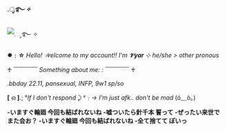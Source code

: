 #### *.ೃ࿐ ✧*
![*.ೃ࿐ ✧*](https://i.pinimg.com/736x/08/ad/8a/08ad8a547d5ee3a2796a92cafb6baf7d.jpg)

**✸﹕☆**
𝐻*ello!* *𝒲elcome to my account!!*
*I'm **𝒱yar** ⊹ he/she > other pronous*

♰ ﹋﹋﹋﹋ *Something about me: :* ﹋﹋﹋﹋ ♰

*.bbday 22.11, pansexual, INFP, 9w1 sp/so*

**[** ഒ **]**.; °*If I don't respond* ⤸
*ᶻ﹕→ I'm just afk.. don't be mad* (ó﹏ò｡)

**-いますぐ輪廻 今回も結ばれないね
-嘘ついたら針千本 誓って
-ぜったい来世でまた会お？
-いますぐ輪廻 今回も結ばれないね
-全て捨てて ぽいっ** 





